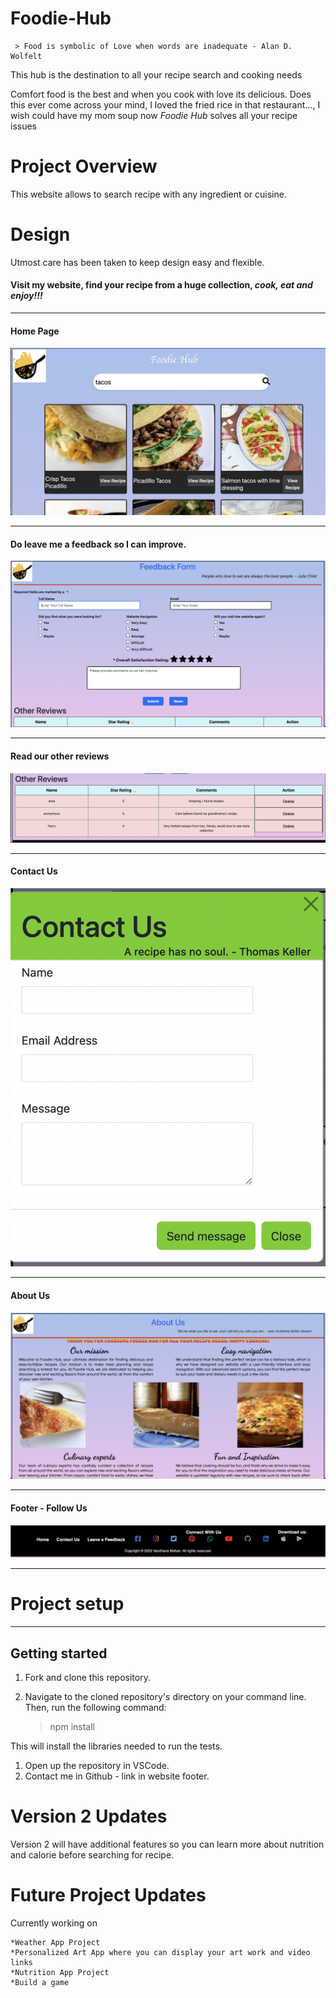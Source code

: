 # Foodie-Hub
     > Food is symbolic of Love when words are inadequate - Alan D. Wolfelt

This hub is the destination to all your recipe search and cooking needs

Comfort food is the best and when you cook with love its delicious. 
Does this ever come across your mind, I loved the fried rice in that restaurant..., 
I wish could have my mom soup now *Foodie Hub* solves all your recipe issues

# Project Overview
This website allows to search recipe with any ingredient or cuisine.

# Design
Utmost care has been taken to keep design easy and flexible.

#### Visit my website, find your recipe from a huge collection, _cook, eat and enjoy!!!_


---
#### Home Page
![Home](./assets/Home.png)

---

#### Do leave me a feedback so I can improve. 
![Feedback Form](./assets/Feedback%20Form.png)

---

#### Read our other reviews 
![Reviews](./assets/Reviews.png)

---

#### Contact Us 
![Contact Us](./assets/Contact%20Us.png)

---

#### About Us 
![About Us](./assets/About%20Us.png)

---

#### Footer - Follow Us
![Footer](./assets/Footer.png)

---

# Project setup
---
## Getting started

1. Fork and clone this repository.
2. Navigate to the cloned repository's directory on your command line. Then, run the following command:

     > npm install


This will install the libraries needed to run the tests.

1. Open up the repository in VSCode.
2. Contact me in Github - link in website footer.

# Version 2 Updates

Version 2 will have additional features so you can learn more about nutrition and calorie before searching for recipe.

# Future Project Updates

Currently working on

    *Weather App Project
    *Personalized Art App where you can display your art work and video links
    *Nutrition App Project
    *Build a game

